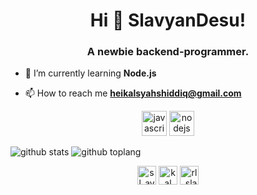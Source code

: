 <h1 align="center">Hi 👋 SlavyanDesu!</h1>
<h3 align="center">A newbie backend-programmer.</h3>

- 🌱 I’m currently learning **Node.js**

- 📫 How to reach me **heikalsyahshiddiq@gmail.com**

<p align="center"><img src="https://devicons.github.io/devicon/devicon.git/icons/javascript/javascript-original.svg" alt="javascript" width="40" height="40"/> <img src="https://devicons.github.io/devicon/devicon.git/icons/nodejs/nodejs-original-wordmark.svg" alt="nodejs" width="40" height="40"/></p>


![github stats](https://github-readme-stats.vercel.app/api?username=SlavyanDesu&show_icons=true&theme=radical)
![github toplang](https://github-readme-stats.vercel.app/api/top-langs/?username=SlavyanDesu&layout=compact&theme=nightowl)

<p align="center">
<a href="https://twitter.com/sl_avyan" target="blank"><img align="center" src="https://cdn.jsdelivr.net/npm/simple-icons@3.0.1/icons/twitter.svg" alt="sl_avyan" height="30" width="30" /></a>
<a href="https://fb.com/jazz.overdose" target="blank"><img align="center" src="https://cdn.jsdelivr.net/npm/simple-icons@3.0.1/icons/facebook.svg" alt="kal" height="30" width="30" /></a>
<a href="https://instagram.com/rl_slavyan" target="blank"><img align="center" src="https://cdn.jsdelivr.net/npm/simple-icons@3.0.1/icons/instagram.svg" alt="rl_slavyan" height="30" width="30" /></a>
</p>
